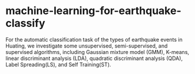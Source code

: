 # machine-learning-for-earthquake-classify


For the automatic classification task of the types of earthquake events in Huating, we investigate some unsupervised, semi-supervised, and supervised algorithms, including Gaussian mixture model (GMM), K-means, linear discriminant analysis (LDA), quadratic discriminant analysis (QDA), Label Spreading(LS), and Self Training(ST). 
